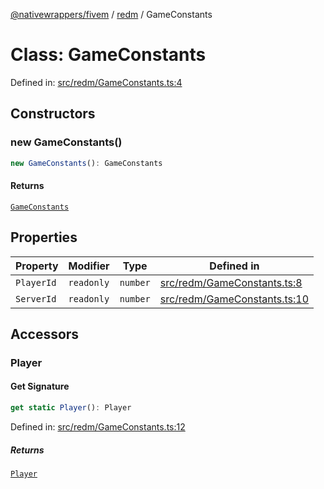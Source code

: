 [@nativewrappers/fivem](../../README.md) / [redm](../README.md) / GameConstants

# Class: GameConstants

Defined in: [src/redm/GameConstants.ts:4](https://github.com/nativewrappers/nativewrappers/blob/756c662f77d10717b10de50b84f2e02fa47719d1/src/redm/GameConstants.ts#L4)

## Constructors

### new GameConstants()

```ts
new GameConstants(): GameConstants
```

#### Returns

[`GameConstants`](GameConstants.md)

## Properties

| Property | Modifier | Type | Defined in |
| ------ | ------ | ------ | ------ |
| <a id="playerid"></a> `PlayerId` | `readonly` | `number` | [src/redm/GameConstants.ts:8](https://github.com/nativewrappers/nativewrappers/blob/756c662f77d10717b10de50b84f2e02fa47719d1/src/redm/GameConstants.ts#L8) |
| <a id="serverid"></a> `ServerId` | `readonly` | `number` | [src/redm/GameConstants.ts:10](https://github.com/nativewrappers/nativewrappers/blob/756c662f77d10717b10de50b84f2e02fa47719d1/src/redm/GameConstants.ts#L10) |

## Accessors

### Player

#### Get Signature

```ts
get static Player(): Player
```

Defined in: [src/redm/GameConstants.ts:12](https://github.com/nativewrappers/nativewrappers/blob/756c662f77d10717b10de50b84f2e02fa47719d1/src/redm/GameConstants.ts#L12)

##### Returns

[`Player`](Player.md)
